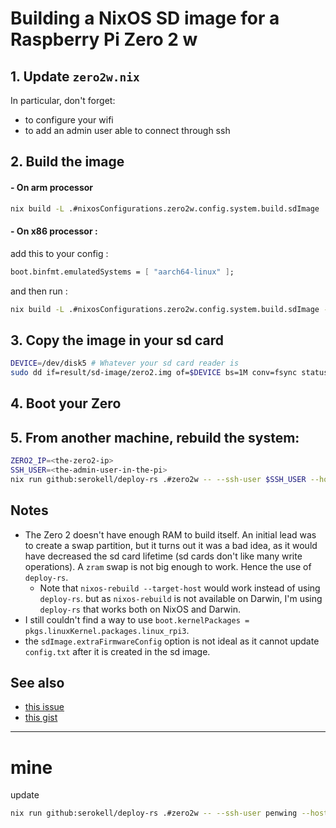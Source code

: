 # Building a NixOS SD image for a Raspberry Pi Zero 2 w

## 1. Update `zero2w.nix`
In particular, don't forget:
- to configure your wifi
- to add an admin user able to connect through ssh

## 2. Build the image
#### - On arm processor

```sh
nix build -L .#nixosConfigurations.zero2w.config.system.build.sdImage
```

#### - On x86 processor :

add this to your config :
```nix
boot.binfmt.emulatedSystems = [ "aarch64-linux" ];
```
and then run :
```sh
nix build -L .#nixosConfigurations.zero2w.config.system.build.sdImage --system aarch64-linux
```

## 3. Copy the image in your sd card
```sh
DEVICE=/dev/disk5 # Whatever your sd card reader is
sudo dd if=result/sd-image/zero2.img of=$DEVICE bs=1M conv=fsync status=progress
```

## 4. Boot your Zero

## 5. From another machine, rebuild the system:
```sh
ZERO2_IP=<the-zero2-ip>
SSH_USER=<the-admin-user-in-the-pi>
nix run github:serokell/deploy-rs .#zero2w -- --ssh-user $SSH_USER --hostname $ZERO2_IP
```

## Notes
- The Zero 2 doesn't have enough RAM to build itself. An initial lead was to create a swap partition, but it turns out it was a bad idea, as it would have decreased the sd card lifetime (sd cards don't like many write operations). A `zram` swap is not big enough to work. Hence the use of `deploy-rs`.
  - Note that `nixos-rebuild --target-host` would work instead of using `deploy-rs`. but as `nixos-rebuild` is not available on Darwin, I'm using `deploy-rs` that works both on NixOS and Darwin.
- I still couldn't find a way to use `boot.kernelPackages = pkgs.linuxKernel.packages.linux_rpi3`. 
- the `sdImage.extraFirmwareConfig` option is not ideal as it cannot update `config.txt` after it is created in the sd image.

## See also
- [this issue](https://github.com/NixOS/nixpkgs/issues/216886)
- [this gist](https://gist.github.com/plmercereau/0c8e6ed376dc77617a7231af319e3d29)

---

# mine

update
```sh
nix run github:serokell/deploy-rs .#zero2w -- --ssh-user penwing --hostname 192.168.1.33
```
